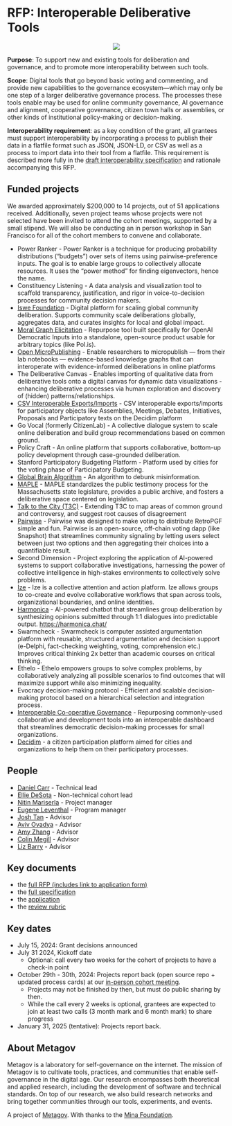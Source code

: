 # RFP: Interoperable Deliberative Tools
<p align="center">
  <img src="docs/assets/Websiteimage.jpeg" />
</p>

**Purpose**: To support new and existing tools for deliberation and governance, and to promote more interoperability between such tools.

**Scope**: Digital tools that go beyond basic voting and commenting, and provide new capabilities to the governance ecosystem—which may only be one step of a larger deliberative governance process. The processes these tools enable may be used for online community governance, AI governance and alignment, cooperative governance, citizen town halls or assemblies, or other kinds of institutional policy-making or decision-making.

**Interoperability requirement**: as a key condition of the grant, all grantees must support interoperability by incorporating a process to publish their data in a flatfile format such as JSON, JSON-LD, or CSV as well as a process to import data into their tool from a flatfile. This requirement is described more fully in the [draft interoperability specification](https://docs.google.com/document/d/1G-2OVyJIvVTcQLPCg_mA3UzohSGZUm9dHPyWKwK4LlA/edit) and rationale accompanying this RFP.

## Funded projects
We awarded approximately $200,000 to 14 projects, out of 51 applications received. Additionally, seven project teams whose projects were not selected have been invited to attend the cohort meetings, supported by a small stipend. We will also be conducting an in person workshop in San Francisco for all of the cohort members to convene and collaborate.

- Power Ranker - Power Ranker is a technique for producing probability distributions (“budgets”) over sets of items using pairwise-preference inputs. The goal is to enable large groups to collectively allocate resources. It uses the “power method” for finding eigenvectors, hence the name.
- Constituency Listening - A data analysis and visualization tool to scaffold transparency, justification, and rigor in voice-to-decision processes for community decision makers.
- [Iswe Foundation](https://docs.google.com/document/d/1sZ5Q-_J4ZNxWZlL0EFHDrafBzPHR1dUoeNQ5B6keCC8/edit?usp=sharing) - Digital platform for scaling global community deliberation. Supports community scale deliberations globally, aggregates data, and curates insights for local and global impact.
- [Moral Graph Elicitation](https://docs.google.com/document/d/1GWmEYh6sYwU6N0VjYD5P7VlUNoscFjxZzcRnVfcGdz8/edit?usp=sharing) - Repurpose tool built specifically for OpenAI Democratic Inputs into a standalone, open-source product usable for arbitrary topics (like Pol.is).
- [Open MicroPublishing](https://docs.google.com/document/d/15wZ9G3WRzCwC6z6cy-a2pK_ZNem-SCrRMEZkizx9mK8/edit?usp=sharing) - Enable researchers to micropublish — from their lab notebooks — evidence-based knowledge graphs that can interoperate with evidence-informed deliberations in online platforms
- The Deliberative Canvas - Enables importing of qualitative data from deliberative tools onto a digital canvas for dynamic data visualizations - enhancing deliberative processes via human exploration and discovery of (hidden) patterns/relationships.
- [CSV Interoperable Exports/Imports](https://docs.google.com/document/d/1x2crxfqU7hsnF1G_FQeDCvwlKctsW--wdA28ucd1KIc/edit) - CSV interoperable exports/imports for participatory objects like Assemblies, Meetings, Debates, Initiatives, Proposals and Participatory texts on the Decidim platform
- Go Vocal (formerly CitizenLab) - A collective dialogue system to scale online deliberation and build group recommendations based on common ground​.
- Policy Craft - An online platform that supports collaborative, bottom-up policy development through case-grounded deliberation.
- Stanford Participatory Budgeting Platform - Platform used by cities for the voting phase of Participatory Budgeting.
- [Global Brain Algorithm](https://docs.google.com/document/d/1pTRmXC-RmjFxZeT9LQN3Kj6n2pB9ClM_k11eMoAIS18) - An algorithm to debunk misinformation.
- [MAPLE](https://docs.google.com/document/d/1kpMKUBJEtwZFeMtH5xl75Js0QCp1zJodq_H5FIha99Q/edit) - MAPLE standardizes the public testimony process for the Massachusetts state legislature, provides a public archive, and fosters a deliberative space centered on legislation.
- [Talk to the City (T3C)](https://docs.google.com/document/d/1LzXa4KY3Iuu-nJDJMfafeC8lWMSVLcgsQ_1nZOc-jJE/edit) - Extending T3C to map areas of common ground and controversy, and suggest root causes of disagreement
- [Pairwise](https://www.pairwise.vote/) - Pairwise was designed to make voting to distribute RetroPGF simple and fun. Pairwise is an open-source, off-chain voting dapp (like Snapshot) that streamlines community signaling by letting users select between just two options and then aggregating their choices into a quantifiable result.
- Second Dimension - Project exploring the application of AI-powered systems to support collaborative investigations, harnessing the power of collective intelligence in high-stakes environments to collectively solve problems.
- [Ize](https://ize.space/) - Ize is a collective attention and action platform. Ize allows groups to co-create and evolve collaborative workflows that span across tools, organizational boundaries, and online identities. 
- [Harmonica](https://docs.google.com/document/d/1Dk1uHp_GxQWwb7ICmTe-yMXV47r3PQ77sZ5mgCeohG4/edit) - AI-powered chatbot that streamlines group deliberation by synthesizing opinions submitted through 1:1 dialogues into predictable output. https://harmonica.chat/ 
- Swarmcheck - Swarmcheck is computer assisted argumentation platform with reusable, structured argumentation and decision support (e-Delphi, fact-checking weighting, voting, comprehension etc.) Improves critical thinking 2x better than academic courses on critical thinking.
- Ethelo - Ethelo empowers groups to solve complex problems, by collaboratively analyzing all possible scenarios to find outcomes that will maximize support while also minimizing inequality. 
- Evocracy decision-making protocol - Efficient and scalable decision-making protocol based on a hierarchical selection and integration process.
- [Interoperable Co-operative Governance](https://docs.google.com/document/d/17yJ4QCMROqAFfuLMlYV4yozgCHMelV0PK8PWNk-MnkA/edit?usp=sharing) - Repurposing commonly-used collaborative and development tools into an interoperable dashboard that streamlines democratic decision-making processes for small organizations.
- [Decidim](https://decidim.org/) - a citizen participation platform aimed for cities and organizations to help them on their participatory processes. 

## People
- [Daniel Carr](https://au.linkedin.com/in/daniel-carr-322178160) - Technical lead
- [Ellie DeSota]() - Non-technical cohort lead
- [Nitin Mariserla]() - Project manager
- [Eugene Leventhal](https://metagov.org/people/eugene-leventhal) - Program manager
- [Josh Tan](https://joshuatan.com/research) - Advisor
- [Aviv Ovadya](https://metagov.org/people/aviv-ovadya) - Advisor
- [Amy Zhang](https://metagov.org/people/amy-zhang) - Advisor
- [Colin Megill](https://colinmegill.com/) - Advisor
- [Liz Barry](https://www.linkedin.com/in/elizabethbarry/) - Advisor

## Key documents
- the [full RFP (includes link to application form)](https://docs.google.com/document/d/1G-2OVyJIvVTcQLPCg_mA3UzohSGZUm9dHPyWKwK4LlA/edit)
- the [full specification](https://docs.google.com/document/d/1px14n1qSKdsaqzUeKLfudEZ7LX0nvED09q2guGbRFY0/edit)
- the [application](https://docs.google.com/forms/d/e/1FAIpQLSf8gEZaRLgg9nGfYdevdwBVB6yON8eH9ehSXR3UVJ00gibhKg/viewform)
- the [review rubric](https://docs.google.com/document/d/1HdejQcAH0Ux2a8IuMCT1q949pbJLfJDH1dqzLwqZkAw/edit?usp=sharing)

## Key dates
- July 15, 2024: Grant decisions announced
- July 31 2024, Kickoff date
  - Optional: call every two weeks for the cohort of projects to have a check-in point
- October 29th - 30th, 2024: Projects report back (open source repo + updated process cards) at our [in-person cohort meeting](CohortOffsite.md). 
  - Projects may not be finished by then, but must do public sharing by then.
  - While the call every 2 weeks is optional, grantees are expected to join at least two calls (3 month mark and 6 month mark) to share progress 
- January 31, 2025 (tentative): Projects report back.

## About Metagov
Metagov is a laboratory for self-governance on the internet. The mission of Metagov is to cultivate tools, practices, and communities that enable self-governance in the digital age. Our research encompasses both theoretical and applied research, including the development of software and technical standards. On top of our research, we also build research networks and bring together communities through our tools, experiments, and events.

A project of [Metagov](https://metagov.org/). With thanks to the [Mina Foundation](https://www.minafoundation.com/).

